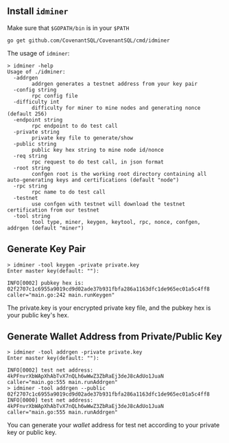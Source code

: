 ## Install `idminer`

Make sure that `$GOPATH/bin` is in your `$PATH`

```shell
go get github.com/CovenantSQL/CovenantSQL/cmd/idminer
```

The usage of `idminer`:

```
> idminer -help
Usage of ./idminer:
  -addrgen
        addrgen generates a testnet address from your key pair
  -config string
        rpc config file
  -difficulty int
        difficulty for miner to mine nodes and generating nonce (default 256)
  -endpoint string
        rpc endpoint to do test call
  -private string
        private key file to generate/show
  -public string
        public key hex string to mine node id/nonce
  -req string
        rpc request to do test call, in json format
  -root string
        confgen root is the working root directory containing all auto-generating keys and certifications (default "node")
  -rpc string
        rpc name to do test call
  -testnet
        use confgen with testnet will download the testnet certification from our testnet
  -tool string
        tool type, miner, keygen, keytool, rpc, nonce, confgen, addrgen (default "miner")
```

## Generate Key Pair

```
> idminer -tool keygen -private private.key
Enter master key(default: ""):

INFO[0002] pubkey hex is: 02f2707c1c6955a9019cd9d02ade37b931fbfa286a1163dfc1de965ec01a5c4ff8  caller="main.go:242 main.runKeygen"
```

The private.key is your encrypted private key file, and the pubkey hex is your public key's hex.

## Generate Wallet Address from Private/Public Key

```
> idminer -tool addrgen -private private.key
Enter master key(default: ""):

INFO[0002] test net address: 4kPFnvrXbWApXhAbTvX7nQLh6wWwZ3ZbRaEj3deJ8cAdUo1JuaN  caller="main.go:555 main.runAddrgen"
> idminer -tool addrgen --public 02f2707c1c6955a9019cd9d02ade37b931fbfa286a1163dfc1de965ec01a5c4ff8
INFO[0000] test net address: 4kPFnvrXbWApXhAbTvX7nQLh6wWwZ3ZbRaEj3deJ8cAdUo1JuaN  caller="main.go:555 main.runAddrgen"
```

You can generate your *wallet* address for test net according to your private key or public key.
